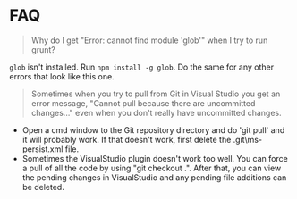# FAQ

> Why do I get "Error: cannot find module 'glob'" when I try to run grunt?

`glob` isn't installed. Run `npm install -g glob`. Do the same for any other errors that look like this one.

> Sometimes when you try to pull from Git in Visual Studio you get an error message, "Cannot pull because there are uncommitted changes..." even when you don't really have uncommitted changes.

- Open a cmd window to the Git repository directory and do 'git pull' and it will probably work. If that doesn't work, first delete the .git\ms-persist.xml file.
- Sometimes the VisualStudio plugin doesn't work too well. You can force a pull of all the code by using "git checkout .". After that, you can view the pending changes in VisualStudio and any pending file additions can be deleted.